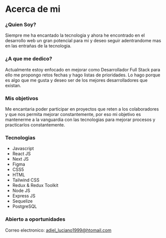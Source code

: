 # Acerca de mi
### ¿Quien Soy?
Siempre me ha encantado la tecnologia y ahora he encontrado en el desarrollo web un gran potencial para mi y deseo seguir adentrandome mas en las entrañas de la tecnologia.

### ¿A que me dedico?
Actualmente estoy enfocado en mejorar como Desarrollador Full Stack para ello me propongo retos fechas y hago listas de prioridades. Lo hago porque es algo que me gusta y deseo ser de los mejores desarrolladores que existan.

### Mis objetivos
Me encantaria poder participar en proyectos que reten a los colaboradores y que nos permita mejorar constantemente, por eso mi objetivo es mantenerme a la vanguardia con las tecnologias para mejorar procesos y practicarlos constantemente.

### Tecnologias
* Javascript
* React JS
* Next JS
* Figma
* CSS5
* HTML
* Tailwind CSS
* Redux & Redux Toolkit
* Node JS
* Express JS
* Sequelize
* PostgreSQL
### Abierto a oportunidades
Correo electronico: adiel_luciano1999@htomail.com

